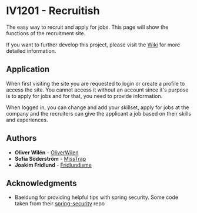 # IV1201 - Recruitish

The easy way to recruit and apply for jobs. This page will show the functions of the recruitment site.

If you want to further develop this project, please visit the [Wiki](https://github.com/fridlundisme/iv1201-recruitment/wiki) for more detailed information.

## Application

When first visiting the site you are requested to login or create a profile to access the site. You cannot access it without an account since it's purpose is to apply for jobs and for that, you need to provide information.

When logged in, you can change and add your skillset, apply for jobs at the company and the recruiters can give the applicant a job based on their skills and experiences.

## Authors

* **Oliver Wilén** - [OliverWilen](https://github.com/OliverWilen)
* **Sofia Söderström** - [MissTrap](https://github.com/MissTrap)
* **Joakim Fridlund** - [Fridlundisme](https://github.com/fridlundisme)

## Acknowledgments

* Baeldung for providing helpful tips with spring security. Some code taken from their [spring-security](https://github.com/Baeldung/spring-security-registration) repo
